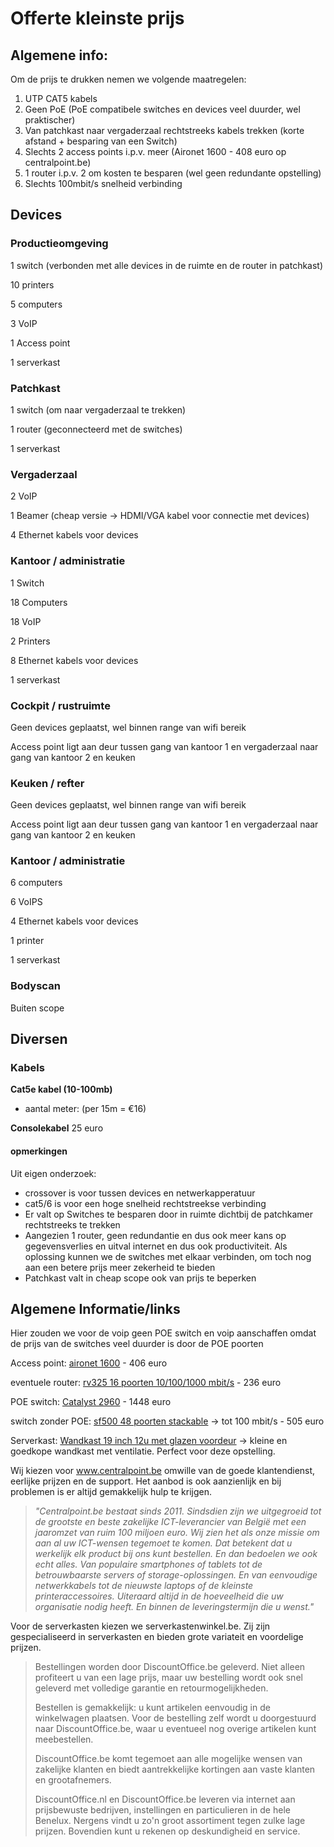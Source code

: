# Offerte kleinste prijs #
Algemene info:
---
Om de prijs te drukken nemen we volgende maatregelen:

1. UTP CAT5 kabels
2. Geen PoE (PoE compatibele switches en devices veel duurder, wel praktischer)
3. Van patchkast naar vergaderzaal rechtstreeks kabels trekken (korte afstand + besparing van een Switch)
4. Slechts 2 access points i.p.v. meer (Aironet 1600 - 408 euro op centralpoint.be)
5. 1 router i.p.v. 2 om kosten te besparen (wel geen redundante opstelling)
6. Slechts 100mbit/s snelheid verbinding

## Devices ##

### Productieomgeving ###
1 switch (verbonden met alle devices in de ruimte en de router in patchkast)

10 printers 

5 computers

3 VoIP

1 Access point

1 serverkast

### Patchkast ###

1 switch (om naar vergaderzaal te trekken)

1 router (geconnecteerd met de switches)

1 serverkast

### Vergaderzaal

2 VoIP

1 Beamer (cheap versie -> HDMI/VGA kabel voor connectie met devices)

4 Ethernet kabels voor devices

### Kantoor / administratie ###

1 Switch

18 Computers

18 VoIP

2 Printers

8 Ethernet kabels voor devices

1 serverkast

### Cockpit / rustruimte ###

Geen devices geplaatst, wel binnen range van wifi bereik

Access point ligt aan deur tussen gang van kantoor 1 en vergaderzaal naar gang van kantoor 2 en keuken
### Keuken / refter ###

Geen devices geplaatst, wel binnen range van wifi bereik

Access point ligt aan deur tussen gang van kantoor 1 en vergaderzaal naar gang van kantoor 2 en keuken

### Kantoor / administratie ###

6 computers

6 VoIPS

4 Ethernet kabels voor devices

1 printer

1 serverkast

### Bodyscan ###

Buiten scope

## Diversen ##

### Kabels ###

**Cat5e kabel (10-100mb)**
- aantal meter:  (per 15m = €16)

**Consolekabel** 25 euro
 

#### opmerkingen ####

Uit eigen onderzoek: 

- crossover is voor tussen devices en netwerkapperatuur
- cat5/6 is voor een hoge snelheid rechtstreekse verbinding
- Er valt op Switches te besparen door in ruimte dichtbij de patchkamer rechtstreeks te trekken
- Aangezien 1 router, geen redundantie en dus ook meer kans op gegevensverlies en uitval internet en dus ook productiviteit. Als oplossing kunnen we de switches met elkaar verbinden, om toch nog aan een betere prijs meer zekerheid te bieden
- Patchkast valt in cheap scope ook van prijs te beperken




## Algemene Informatie/links ##

Hier zouden we voor de voip geen POE switch en voip aanschaffen omdat de prijs van de switches veel duurder is door de POE poorten

Access point: [aironet 1600](https://www.centralpoint.be/nl/wlan-access-points/cisco/aironet-1600-art-air-sap1602i-e-k9-num-1282459/) - 406 euro

eventuele router: [rv325 16 poorten 10/100/1000 mbit/s](https://www.centralpoint.be/nl/routers/cisco/rv325-art-rv325-k9-g5-num-2109786/) - 236 euro

POE switch: [Catalyst 2960](https://www.centralpoint.be/nl/netwerk-switches/cisco/catalyst-2960-plus-art-ws-c2960-plus-48pst-s-num-2098486/) - 1448 euro

switch zonder POE: [sf500 48 poorten stackable](https://www.centralpoint.be/nl/netwerk-switches/cisco/sf500-48-k9-g5-switch-48-port-2-ge-sfp-stackable-managed-art-sf500-48-k9-g5-num-1061985/) -> tot 100 mbit/s - 505 euro

Serverkast: [Wandkast 19 inch 12u met glazen voordeur](http://serverkastenwinkel.be/products/serverkasten1/782491.html) -> kleine en goedkope wandkast met ventilatie. Perfect voor deze opstelling.

Wij kiezen voor www.centralpoint.be omwille van de goede klantendienst, eerlijke prijzen en de support. Het aanbod is ook aanzienlijk en bij problemen is er altijd gemakkelijk hulp te krijgen.

> *"Centralpoint.be bestaat sinds 2011. Sindsdien zijn we uitgegroeid tot de grootste en beste zakelijke ICT-leverancier van België met een jaaromzet van ruim 100 miljoen euro. Wij zien het als onze missie om aan al uw ICT-wensen tegemoet te komen. Dat betekent dat u werkelijk elk product bij ons kunt bestellen. En dan bedoelen we ook echt alles. Van populaire smartphones of tablets tot de betrouwbaarste servers of storage-oplossingen. En van eenvoudige netwerkkabels tot de nieuwste laptops of de kleinste printeraccessoires. Uiteraard altijd in de hoeveelheid die uw organisatie nodig heeft. En binnen de leveringstermijn die u wenst."*

Voor de serverkasten kiezen we serverkastenwinkel.be. Zij zijn gespecialiseerd in serverkasten en bieden grote variateit en voordelige prijzen.

> Bestellingen worden door DiscountOffice.be geleverd. Niet alleen profiteert u van een lage prijs, maar uw bestelling wordt ook snel geleverd met volledige garantie en retourmogelijkheden.
> 
> Bestellen is gemakkelijk: u kunt artikelen eenvoudig in de winkelwagen plaatsen. Voor de bestelling zelf wordt u doorgestuurd naar DiscountOffice.be, waar u eventueel nog overige artikelen kunt meebestellen.
> 
> DiscountOffice.be komt tegemoet aan alle mogelijke wensen van zakelijke klanten en biedt aantrekkelijke kortingen aan vaste klanten en grootafnemers.
> 
> DiscountOffice.nl en DiscountOffice.be leveren via internet aan prijsbewuste bedrijven, instellingen en particulieren in de hele Benelux. Nergens vindt u zo'n groot assortiment tegen zulke lage prijzen. Bovendien kunt u rekenen op deskundigheid en service.
